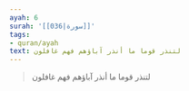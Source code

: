 ```yaml
---
ayah: 6
surah: '[[036|سورة]]'
tags:
- quran/ayah
text: لتنذر قوما ما أنذر آباؤهم فهم غافلون
---
```

> لتنذر قوما ما أنذر آباؤهم فهم غافلون
